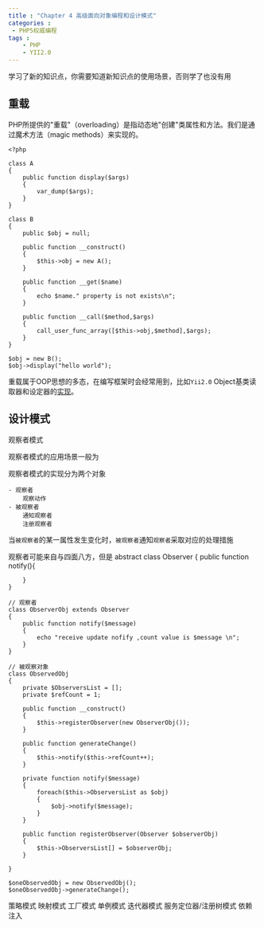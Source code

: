 ```yaml
---
title : "Chapter 4 高级面向对象编程和设计模式"
categories : 
 - PHP5权威编程 
tags :
	- PHP
	- YII2.0
---
```


学习了新的知识点，你需要知道新知识点的使用场景，否则学了也没有用


## 重载

PHP所提供的"重载"（overloading）是指动态地"创建"类属性和方法。我们是通过魔术方法（magic methods）来实现的。


	<?php

	class A
	{
	    public function display($args)
	    {
	        var_dump($args);
	    }
	}

	class B
	{
	    public $obj = null;

	    public function __construct()
	    {
	        $this->obj = new A();
	    }

	    public function __get($name)
	    {
	        echo $name." property is not exists\n";
	    }

	    public function __call($method,$args)
	    {
	        call_user_func_array([$this->obj,$method],$args);
	    }
	}

	$obj = new B();
	$obj->display("hello world");


重载属于OOP思想的多态，在编写框架时会经常用到，比如`Yii2.0` Object基类读取器和设定器的[实现](https://www.yiichina.com/doc/guide/2.0/concept-properties "https://www.yiichina.com/doc/guide/2.0/concept-properties")。

## 设计模式

观察者模式

观察者模式的应用场景一般为

观察者模式的实现分为两个对象

	- 观察者
 		观察动作
    - 被观察者
 		通知观察者
 	    注册观察者

当`被观察者`的某一属性发生变化时，`被观察者`通知`观察者`采取对应的处理措施

观察者可能来自与四面八方，但是
	abstract class Observer
	{
	    public function notify(){

	    }
	}

	// 观察者
	class ObserverObj extends Observer
	{
	    public function notify($message)
	    {
	        echo "receive update nofify ,count value is $message \n";
	    }
	}

	// 被观察对象
	class ObservedObj
	{
	    private $ObserversList = [];
	    private $refCount = 1;

	    public function __construct()
	    {
	        $this->registerObserver(new ObserverObj());
	    }

	    public function generateChange()
	    {
	        $this->notify($this->refCount++);
	    }

	    private function notify($message)
	    {
	        foreach($this->ObserversList as $obj)
	        {
	            $obj->notify($message);
	        }
	    }

	    public function registerObserver(Observer $observerObj)
	    {
	        $this->ObserversList[] = $observerObj;
	    }

	}

	$oneObservedObj = new ObservedObj();
	$oneObservedObj->generateChange();



策略模式
映射模式
工厂模式
单例模式
迭代器模式
服务定位器/注册树模式
依赖注入









